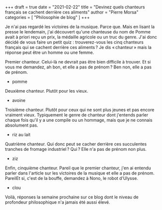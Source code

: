 +++
draft       = true
date        = "2021-02-22"
title       = "Devinez quels chanteurs français se cachent derrière ces aliments"
author      = "Pierre Morsa"
categories  = [ "Philosophie de blog" ]
+++

Je n'ai pas regardé les victoires de la musique. Parce que. Mais en lisant la presse le lendemain, j'ai découvert qu'une chanteuse du nom de Pomme avait à priori reçu un prix, la médaille agricole ou un truc du genre. J'ai donc décidé de vous faire un petit quiz : trouverez-vous les cinq chanteurs français qui se cachent derrière ces aliments ? Je dis « chanteur » mais la réponse peut être un homme ou une femme.

Premier chanteur. Celui-là ne devrait pas être bien difficile à trouver. Et si vous me demandez, ah bon, et elle a pas de prénom ? Ben non, elle a pas de prénom.

* pomme

Deuxième chanteur. Plutôt pour les vieux.

* avoine

Troisième chanteur. Plutôt pour ceux qui ne sont plus jeunes et pas encore vraiment vieux. Typiquement le genre de chanteur dont j'entends parler chaque fois qu'il y a une compile ou un hommage, mais que je ne connais absolument pas.

* riz au lait

Quatrième chanteur. Qui donc peut se cacher derrière ces succulentes tranches de fromage industriel ? Qui ? Elle n'a pas de prénom non plus.

* ziz

Enfin, cinquième chanteur. Pareil que le premier chanteur, j'en ai entendu parler dans l'article sur les victoires de la musique et elle a pas de prénom. PareilEt si, c'est de la bouffe, demandez à Nono, le robot d'Ulysse.

* clou

Voilà, réponses la semaine prochaine sur ce blog dont le niveau de profondeur philosophique n'a jamais été aussi élevé.